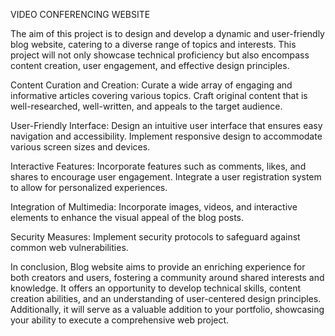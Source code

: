 VIDEO CONFERENCING WEBSITE

The aim of this project is to design and develop a dynamic and user-friendly blog website, catering to a diverse range of topics and interests. This project will not only showcase technical proficiency but also encompass content creation, user engagement, and effective design principles.

Content Curation and Creation: Curate a wide array of engaging and informative articles covering various topics. Craft original content that is well-researched, well-written, and appeals to the target audience.

User-Friendly Interface: Design an intuitive user interface that ensures easy navigation and accessibility. Implement responsive design to accommodate various screen sizes and devices.

Interactive Features: Incorporate features such as comments, likes, and shares to encourage user engagement. Integrate a user registration system to allow for personalized experiences.

Integration of Multimedia: Incorporate images, videos, and interactive elements to enhance the visual appeal of the blog posts.

Security Measures: Implement security protocols to safeguard against common web vulnerabilities.

In conclusion, Blog website aims to provide an enriching experience for both creators and users, fostering a community around shared interests and knowledge. It offers an opportunity to develop technical skills, content creation abilities, and an understanding of user-centered design principles. Additionally, it will serve as a valuable addition to your portfolio, showcasing your ability to execute a comprehensive web project.
